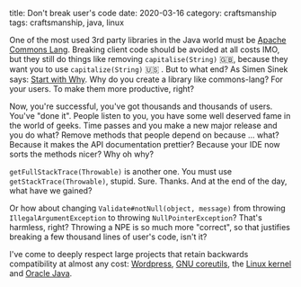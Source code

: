 title: Don't break user's code
date: 2020-03-16
category: craftsmanship
tags: craftsmanship, java, linux

One of the most used 3rd party libraries in the Java world must be
[Apache Commons
Lang](https://commons.apache.org/proper/commons-lang/). Breaking
client code should be avoided at all costs IMO, but they still do
things like removing `capitalise(String)` 🇬🇧, because they want you to
use `capitalize(String)` 🇺🇸 . But to what end? As Simen Sinek says:
[Start with Why](https://www.youtube.com/watch?v=u4ZoJKF_VuA). Why do
you create a library like commons-lang? For your users. To make them
more productive, right?

Now, you're successful, you've got thousands and thousands of
users. You've "done it". People listen to you, you have some well
deserved fame in the world of geeks. Time passes and you make a new
major release and you do what?  Remove methods that people depend on
because ... what? Because it makes the API documentation prettier?
Because your IDE now sorts the methods nicer?  Why oh why?

`getFullStackTrace(Throwable)` is another one. You must use
`getStackTrace(Throwable)`, stupid. Sure. Thanks. And at the end of
the day, what have we gained?

Or how about changing `Validate#notNull(object, message)` from
throwing `IllegalArgumentException` to throwing
`NullPointerException`? That's harmless, right? Throwing a NPE is so
much more "correct", so that justifies breaking a few thousand lines
of user's code, isn't it? 

I've come to deeply respect large projects that retain backwards
compatibility at almost any cost: [Wordpress](wordpress.com), [GNU
coreutils](https://www.gnu.org/software/coreutils/), the [Linux
kernel](kernel.org) and [Oracle Java](java.com).
